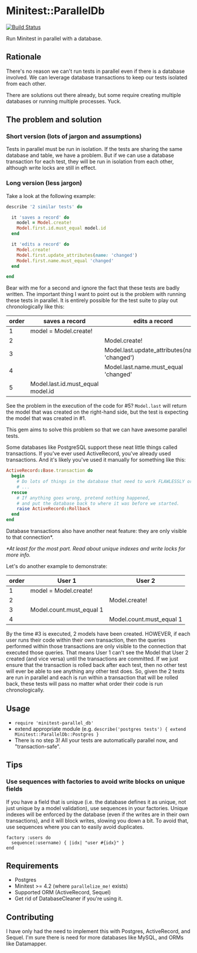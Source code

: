 # Minitest::ParallelDb

[![Build Status](https://travis-ci.org/ordinaryzelig/minitest-parallel_db.png?branch=master)](https://travis-ci.org/ordinaryzelig/minitest-parallel_db)

Run Minitest in parallel with a database.

## Rationale

There's no reason we can't run tests in parallel even if there is a database involved.
We can leverage database transactions to keep our tests isolated from each other.

There are solutions out there already, but some require creating multiple databases
or running multiple processes.
Yuck.

## The problem and solution

### Short version (lots of jargon and assumptions)

Tests in parallel must be run in isolation.
If the tests are sharing the same database and table,
we have a problem.
But if we can use a database transaction for each test,
they will be run in isolation from each other, although
write locks are still in effect.

### Long version (less jargon)

Take a look at the following example:

```ruby
describe '2 similar tests' do

  it 'saves a record' do
    model = Model.create!
    Model.first.id.must_equal model.id
  end

  it 'edits a record' do
    Model.create!
    Model.first.update_attributes(name: 'changed')
    Model.first.name.must_equal 'changed'
  end

end
```

Bear with me for a second and ignore the fact that these tests are badly written.
The important thing I want to point out is the problem with running these tests in parallel.
It is entirely possible for the test suite to play out chronologically like this:

order | saves a record                 | edits a record
----- | ------------------------------ | --------------
1 | model = Model.create!              |
2 |                                    | Model.create!
3 |                                    | Model.last.update_attributes(name: 'changed')
4 |                                    | Model.last.name.must_equal 'changed'
5 | Model.last.id.must_equal model.id  |

See the problem in the execution of the code for #5?
`Model.last` will return the model that was created on the right-hand side,
but the test is expecting the model that was created in #1.

This gem aims to solve this problem so that we can have awesome parallel tests.

Some databases like PostgreSQL support these neat little things called transactions.
If you've ever used ActiveRecord, you've already used transactions.
And it's likely you've used it manually for something like this:

```ruby
ActiveRecord::Base.transaction do
  begin
    # Do lots of things in the database that need to work FLAWLESSLY or not at all!
    # ...
  rescue
    # If anything goes wrong, pretend nothing happened,
    # and put the database back to where it was before we started.
    raise ActiveRecord::Rollback
  end
end
```

Database transactions also have another neat feature:
they are only visible to that connection*.

_*At least for the most part. Read about unique indexes and write locks for more info._

Let's do another example to demonstrate:

order | User 1                 | User 2
----- | ---------------------- | ------
1 | model = Model.create!      |
2 |                            | Model.create!
3 | Model.count.must_equal 1   |
4 |                            | Model.count.must_equal 1

By the time #3 is executed, 2 models have been created.
HOWEVER, if each user runs their code within their own transaction,
then the queries performed within those transactions are only visible
to the connection that executed those queries.
That means User 1 can't see the Model that User 2 created (and vice versa)
until the transactions are committed.
If we just ensure that the transaction is rolled back after each test,
then no other test will ever be able to see anything any other test does.
So, given the 2 tests are run in parallel and each is run within a transaction
that will be rolled back,
these tests will pass no matter what order their code is run chronologically.

## Usage

* `require 'minitest-parallel_db'`
* extend appropriate module (e.g. `describe('postgres tests') { extend Minitest::ParallelDb::Postgres }`
* There is no step 3! All your tests are automatically parallel now, and "transaction-safe".

## Tips

### Use sequences with factories to avoid write blocks on unique fields

If you have a field that is unique (i.e. the database defines it as unique,
not just unique by a model validation), use sequences in your factories.
Unique indexes will be enforced by the database (even if the writes are
in their own transactions), and it will block writes, slowing you down a bit.
To avoid that, use sequences where you can to easily avoid duplicates.

```
factory :users do
  sequence(:username) { |idx| "user #{idx}" }
end
```

## Requirements

* Postgres
* Minitest >= 4.2 (where `parallelize_me!` exists)
* Supported ORM (ActiveRecord, Sequel)
* Get rid of DatabaseCleaner if you're using it.

## Contributing

I have only had the need to implement this with Postgres, ActiveRecord, and Sequel.
I'm sure there is need for more databases like MySQL, and ORMs like Datamapper.
